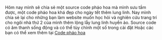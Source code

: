 Hôm nay mình sẽ chia sẻ một source code pháo hoa mà mình sưu tầm được, một code pháo hoa khá đẹp cho ngày tết thêm lung linh. Nay mình chia sẻ lại cho những bạn làm website muốn học hỏi và nghiên cứu trang trí cho ngôi nhà thứ 2 của mình thêm lộng lẫy lung linh huyền ảo. Source code có âm thanh sống động và có thể tùy chỉnh một số trong cài đặt
Hoặc các bạn có thể xem thêm tại <a href="https://vnhte.com/chia-se-code-phao-hoa-don-tet-nam-2023">Code pháo hoa</a>
